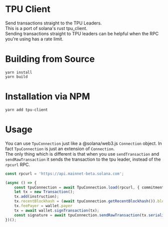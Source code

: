 # TPU Client

Send transactions straight to the TPU Leaders.  
This is a port of solana's rust tpu_client.  
Sending transactions straight to TPU leaders can be helpful when the RPC you're using has a rate limit.

# Building from Source

```
yarn install
yarn build
```

# Installation via NPM

```
yarn add tpu-client
```

# Usage  
  
You can use `TpuConnection` just like a @solana/web3.js `Connection` object. In fact `TpuConnection` is just an extension of `Connection`.  
The only thing which is different is that when you use `sendTransaction` and `sendRawTransaction` it sends the transaction to the tpu leader, instead of the `rpcurl` RPC.  

```ts
const rpcurl = 'https://api.mainnet-beta.solana.com';

(async () => {
    const tpuConnection = await TpuConnection.load(rpcurl, { commitment: 'processed' });
    let tx = new Transaction();
    tx.add(instruction);
    tx.recentBlockhash = (await tpuConnection.getRecentBlockhash()).blockhash;
    tx.feePayer = wallet.payer
    tx = await wallet.signTransaction(tx);
    const signature = await tpuConnection.sendRawTransaction(tx.serialize());
})();

```
